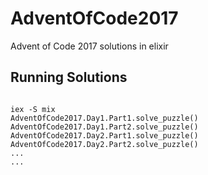 # AdventOfCode2017

Advent of Code 2017 solutions in elixir

## Running Solutions

```

iex -S mix
AdventOfCode2017.Day1.Part1.solve_puzzle()
AdventOfCode2017.Day1.Part2.solve_puzzle()
AdventOfCode2017.Day2.Part1.solve_puzzle()
AdventOfCode2017.Day2.Part2.solve_puzzle()
...
...

```
